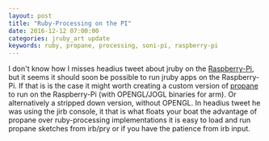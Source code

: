 ```yaml
---
layout: post
title: "Ruby-Processing on the PI"
date: 2016-12-12 07:00:00
categories: jruby_art update
keywords: ruby, propane, processing, soni-pi, raspberry-pi
---
```

I don't know how I misses headius tweet about jruby on the [Raspberry-Pi][tweet], but it seems it should soon be possible to run jruby apps on the Raspberry-Pi. If that is is the case it might worth creating a custom version of [propane][propane] to run on the Raspberry-Pi (with OPENGL/JOGL binaries for arm). Or alternatively a stripped down version, without OPENGL. In headius tweet he was using the jirb console, it that is what floats your boat the advantage of propane over ruby-processing implementations it is easy to load and run propane sketches from irb/pry or if you have the patience from irb input.

[tweet]:https://twitter.com/monkstoneT/status/808205882140061696
[propane]:https://github.com/ruby-processing/propane
